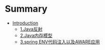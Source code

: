 # Summary

* [Introduction](README.md)
  * [1.Java反射](1javafan-she.md)
  * [2.Java内存模型](2javanei-cun-mo-xing.md)
  * [3.spring ENV代码注入以及AWARE应用](3spring-envdai-ma-zhu-ru-yi-ji-aware-ying-yong.md)

